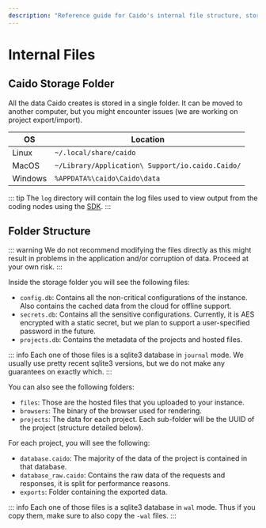 ```yaml
---
description: "Reference guide for Caido's internal file structure, storage locations, and database organization across different operating systems."
---
```


# Internal Files

## Caido Storage Folder

All the data Caido creates is stored in a single folder.
It can be moved to another computer, but you might encounter issues (we are working on project export/import).

| OS      | Location                                         |
| ------- | ------------------------------------------------ |
| Linux   | `~/.local/share/caido`                           |
| MacOS   | `~/Library/Application\ Support/io.caido.Caido/` |
| Windows | `%APPDATA%\caido\Caido\data`                     |

::: tip
The `log` directory will contain the log files used to view output from the coding nodes using the [SDK](https://developer.caido.io/reference/sdks/workflow/).
:::

## Folder Structure

::: warning
We do not recommend modifying the files directly as this might result in problems in the application and/or corruption of data. Proceed at your own risk.
:::

Inside the storage folder you will see the following files:

- `config.db`: Contains all the non-critical configurations of the instance. Also contains the cached data from the cloud for offline support.
- `secrets.db`: Contains all the sensitive configurations. Currently, it is AES encrypted with a static secret, but we plan to support a user-specified password in the future.
- `projects.db`: Contains the metadata of the projects and hosted files.

::: info
Each one of those files is a sqlite3 database in `journal` mode. We usually use pretty recent sqlite3 versions, but we do not make any guarantees on exactly which.
:::

You can also see the following folders:

- `files`: Those are the hosted files that you uploaded to your instance.
- `browsers`: The binary of the browser used for rendering.
- `projects`: The data for each project. Each sub-folder will be the UUID of the project (structure detailed below).

For each project, you will see the following:

- `database.caido`: The majority of the data of the project is contained in that database.
- `database_raw.caido`: Contains the raw data of the requests and responses, it is split for performance reasons.
- `exports`: Folder containing the exported data.

::: info
Each one of those files is a sqlite3 database in `wal` mode. Thus if you copy them, make sure to also copy the `-wal` files.
:::
